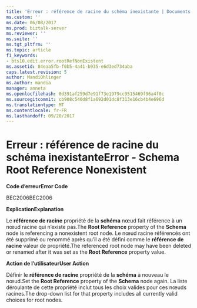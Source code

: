 ```yaml
---
title: 'Erreur : référence de racine du schéma inexistante | Documents Microsoft'
ms.custom: ''
ms.date: 06/08/2017
ms.prod: biztalk-server
ms.reviewer: ''
ms.suite: ''
ms.tgt_pltfrm: ''
ms.topic: article
f1_keywords:
- bts10.edit.error.rootRefNonExistent
ms.assetid: 84eaa5fb-f0b5-4a41-b935-e6d3ed734aba
caps.latest.revision: 5
author: MandiOhlinger
ms.author: mandia
manager: anneta
ms.openlocfilehash: 0d391af259d7e91f73e1979cc9515469f96a4f0c
ms.sourcegitcommit: cb908c540d8f1a692d01dc8f313e16cb4b4e696d
ms.translationtype: MT
ms.contentlocale: fr-FR
ms.lasthandoff: 09/20/2017
---
```

# <a name="error---schema-root-reference-nonexistent"></a><span data-ttu-id="f996c-102">Erreur : référence de racine du schéma inexistante</span><span class="sxs-lookup"><span data-stu-id="f996c-102">Error - Schema Root Reference Nonexistent</span></span>
<span data-ttu-id="f996c-103">**Code d’erreur**</span><span class="sxs-lookup"><span data-stu-id="f996c-103">**Error Code**</span></span>  
  
 <span data-ttu-id="f996c-104">BEC2006</span><span class="sxs-lookup"><span data-stu-id="f996c-104">BEC2006</span></span>  
  
 <span data-ttu-id="f996c-105">**Explication**</span><span class="sxs-lookup"><span data-stu-id="f996c-105">**Explanation**</span></span>  
  
 <span data-ttu-id="f996c-106">Le **référence de racine** propriété de la **schéma** nœud fait référence à un nœud racine qui n’existe pas.</span><span class="sxs-lookup"><span data-stu-id="f996c-106">The **Root Reference** property of the **Schema** node is referencing a nonexistent root node.</span></span> <span data-ttu-id="f996c-107">Le nœud racine référencés ont été supprimé ou renommé après qu’il a été défini comme le **référence de racine** valeur de propriété.</span><span class="sxs-lookup"><span data-stu-id="f996c-107">The referenced root node may have been deleted or renamed after it was set as the **Root Reference** property value.</span></span>  
  
 <span data-ttu-id="f996c-108">**Action de l’utilisateur**</span><span class="sxs-lookup"><span data-stu-id="f996c-108">**User Action**</span></span>  
  
 <span data-ttu-id="f996c-109">Définir le **référence de racine** propriété de la **schéma** à nouveau le nœud.</span><span class="sxs-lookup"><span data-stu-id="f996c-109">Set the **Root Reference** property of the **Schema** node again.</span></span> <span data-ttu-id="f996c-110">La liste déroulante de cette propriété inclut tous les choix valides pour ces nœuds racines.</span><span class="sxs-lookup"><span data-stu-id="f996c-110">The drop-down list for that property includes all currently valid choices for root nodes.</span></span>